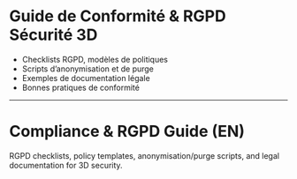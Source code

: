 # Guide de Conformité & RGPD Sécurité 3D

- Checklists RGPD, modèles de politiques
- Scripts d’anonymisation et de purge
- Exemples de documentation légale
- Bonnes pratiques de conformité

---

# Compliance & RGPD Guide (EN)

RGPD checklists, policy templates, anonymisation/purge scripts, and legal documentation for 3D security.
